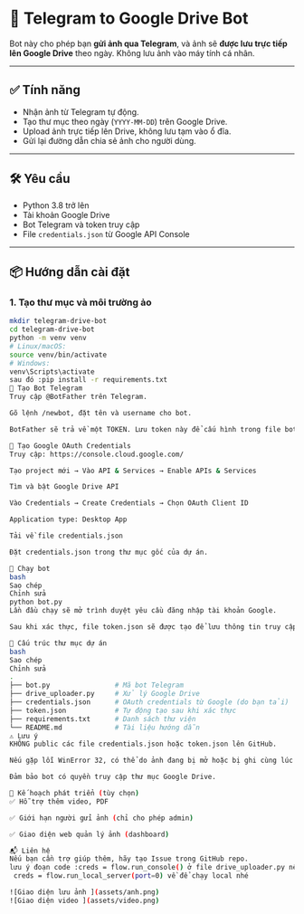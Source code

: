 # 📸 Telegram to Google Drive Bot

Bot này cho phép bạn **gửi ảnh qua Telegram**, và ảnh sẽ **được lưu trực tiếp lên Google Drive** theo ngày. Không lưu ảnh vào máy tính cá nhân.

---

## ✅ Tính năng

- Nhận ảnh từ Telegram tự động.
- Tạo thư mục theo ngày (`YYYY-MM-DD`) trên Google Drive.
- Upload ảnh trực tiếp lên Drive, không lưu tạm vào ổ đĩa.
- Gửi lại đường dẫn chia sẻ ảnh cho người dùng.

---

## 🛠️ Yêu cầu

- Python 3.8 trở lên
- Tài khoản Google Drive
- Bot Telegram và token truy cập
- File `credentials.json` từ Google API Console

---

## 📦 Hướng dẫn cài đặt

### 1. Tạo thư mục và môi trường ảo

```bash
mkdir telegram-drive-bot
cd telegram-drive-bot
python -m venv venv
# Linux/macOS:
source venv/bin/activate
# Windows:
venv\Scripts\activate
sau đó :pip install -r requirements.txt
🤖 Tạo Bot Telegram
Truy cập @BotFather trên Telegram.

Gõ lệnh /newbot, đặt tên và username cho bot.

BotFather sẽ trả về một TOKEN. Lưu token này để cấu hình trong file bot.py.

🔐 Tạo Google OAuth Credentials
Truy cập: https://console.cloud.google.com/

Tạo project mới → Vào API & Services → Enable APIs & Services

Tìm và bật Google Drive API

Vào Credentials → Create Credentials → Chọn OAuth Client ID

Application type: Desktop App

Tải về file credentials.json

Đặt credentials.json trong thư mục gốc của dự án.

🚀 Chạy bot
bash
Sao chép
Chỉnh sửa
python bot.py
Lần đầu chạy sẽ mở trình duyệt yêu cầu đăng nhập tài khoản Google.

Sau khi xác thực, file token.json sẽ được tạo để lưu thông tin truy cập.

🧠 Cấu trúc thư mục dự án
bash
Sao chép
Chỉnh sửa
.
├── bot.py                # Mã bot Telegram
├── drive_uploader.py     # Xử lý Google Drive
├── credentials.json      # OAuth credentials từ Google (do bạn tải)
├── token.json            # Tự động tạo sau khi xác thực
├── requirements.txt      # Danh sách thư viện
└── README.md             # Tài liệu hướng dẫn
⚠️ Lưu ý
KHÔNG public các file credentials.json hoặc token.json lên GitHub.

Nếu gặp lỗi WinError 32, có thể do ảnh đang bị mở hoặc bị ghi cùng lúc → kiểm tra lại việc mở file trong chương trình khác.

Đảm bảo bot có quyền truy cập thư mục Google Drive.

🧩 Kế hoạch phát triển (tùy chọn)
✅ Hỗ trợ thêm video, PDF

✅ Giới hạn người gửi ảnh (chỉ cho phép admin)

✅ Giao diện web quản lý ảnh (dashboard)

📬 Liên hệ
Nếu bạn cần trợ giúp thêm, hãy tạo Issue trong GitHub repo.
lưu ý đoạn code :creds = flow.run_console() ở file drive_uploader.py nếu bạn chưa deploy mà chỉ chạy local thì chuyển doạn
 creds = flow.run_local_server(port=0) về để chạy local nhé

![Giao diện lưu ảnh ](assets/anh.png)
![Giao diện video ](assets/video.png)
